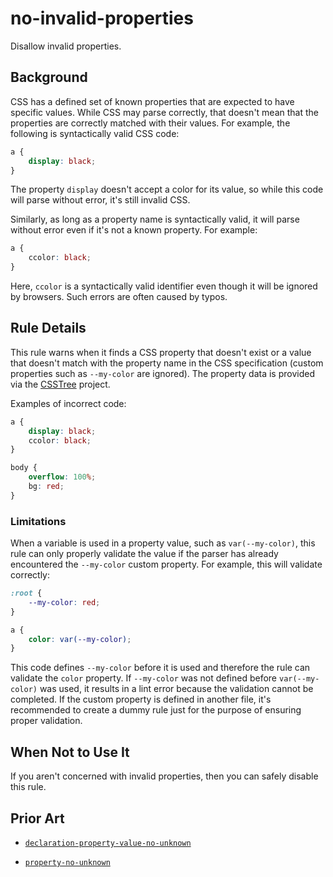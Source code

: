 # no-invalid-properties

Disallow invalid properties.

## Background

CSS has a defined set of known properties that are expected to have specific values. While CSS may parse correctly, that doesn't mean that the properties are correctly matched with their values. For example, the following is syntactically valid CSS code:

```css
a {
	display: black;
}
```

The property `display` doesn't accept a color for its value, so while this code will parse without error, it's still invalid CSS.

Similarly, as long as a property name is syntactically valid, it will parse without error even if it's not a known property. For example:

```css
a {
	ccolor: black;
}
```

Here, `ccolor` is a syntactically valid identifier even though it will be ignored by browsers. Such errors are often caused by typos.

## Rule Details

This rule warns when it finds a CSS property that doesn't exist or a value that doesn't match with the property name in the CSS specification (custom properties such as `--my-color` are ignored). The property data is provided via the [CSSTree](https://github.com/csstree/csstree) project.

Examples of incorrect code:

```css
a {
	display: black;
	ccolor: black;
}

body {
	overflow: 100%;
	bg: red;
}
```

### Limitations

When a variable is used in a property value, such as `var(--my-color)`, this rule can only properly validate the value if the parser has already encountered the `--my-color` custom property. For example, this will validate correctly:

```css
:root {
	--my-color: red;
}

a {
	color: var(--my-color);
}
```

This code defines `--my-color` before it is used and therefore the rule can validate the `color` property. If `--my-color` was not defined before `var(--my-color)` was used, it results in a lint error because the validation cannot be completed. If the custom property is defined in another file, it's recommended to create a dummy rule just for the purpose of ensuring proper validation.

## When Not to Use It

If you aren't concerned with invalid properties, then you can safely disable this rule.

## Prior Art

- [`declaration-property-value-no-unknown`](https://stylelint.io/user-guide/rules/declaration-property-value-no-unknown/)

- [`property-no-unknown`](https://stylelint.io/user-guide/rules/property-no-unknown)
